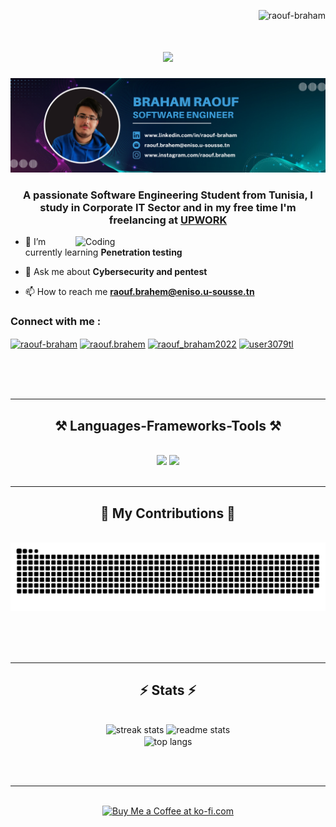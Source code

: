 <p align="right"> <img src="https://komarev.com/ghpvc/?username=raouf-braham&label=Profile%20views&color=0e75b6&style=flat" alt="raouf-braham" /> </p>

<h1 align="center">
    <img src="https://readme-typing-svg.herokuapp.com/?font=Righteous&size=35&center=true&vCenter=true&width=500&height=70&duration=4000&lines=Hi+There!+👋;+I'm+Raouf+BRAHAM!;" />
</h1>

<div align="center"> <img src="https://raw.githubusercontent.com/Raouf-Braham/Raouf-Braham/main/raouf-banner.png"></div>
<h3 align="center">A passionate Software Engineering Student from Tunisia, I study in Corporate IT Sector and in my free time I'm freelancing at <a href="https://www.upwork.com/freelancers/~018c08207b1bee1ec6">UPWORK</a></h3>                                        
  
  
<img align="right" alt="Coding" width="400px" src="https://miro.medium.com/v2/resize:fit:1360/0*7Q3yvSIv_t0ioJ-Z.gif">

- 🌱 I’m currently learning **Penetration testing**

- 💬 Ask me about **Cybersecurity and pentest**

- 📫 How to reach me <a href="mailto:raouf.brahem@eniso.u-sousse.tn">**raouf.brahem@eniso.u-sousse.tn**</a>

<h3 align="left">Connect with me :</h3>
<p align="left">
<a href="https://www.linkedin.com/in/raouf-braham-67b365251/" target="_blank"><img align="center" src="https://raw.githubusercontent.com/rahuldkjain/github-profile-readme-generator/master/src/images/icons/Social/linked-in-alt.svg" alt="raouf-braham" height="30" width="40" ></a>
<a href="https://instagram.com/raouf.brahem" target="_blank"><img align="center" src="https://raw.githubusercontent.com/rahuldkjain/github-profile-readme-generator/master/src/images/icons/Social/instagram.svg" alt="raouf.brahem" height="30" width="40" ></a>
<a href="https://www.hackerrank.com/raouf_braham2022" target="_blank"><img align="center" src="https://raw.githubusercontent.com/rahuldkjain/github-profile-readme-generator/master/src/images/icons/Social/hackerrank.svg" alt="raouf_braham2022" height="30" width="40" ></a>
<a href="https://app.hackthebox.com/profile/2114292" target="_blank"><img align="center" src="https://static-00.iconduck.com/assets.00/hack-the-box-icon-2048x2048-vce7bnzq.png" alt="user3079tl" height="30" width="40" ></a>
</p>

<br/>
<br/>
<br/>
<hr/>

<h2 align="center">⚒️ Languages-Frameworks-Tools ⚒️</h2>
<br/>
<div align="center">
    <img src="https://skillicons.dev/icons?i=react,bootstrap,mui,html,css,vscode,github,figma,tailwind,git,r" />
    <img src="https://skillicons.dev/icons?i=nodejs,python,javascript,typescript,express,firebase,mongodb,c,java,nextjs,mysql,flask" /><br>
</div>

<br/>
<hr/>

<div align="center">
  <h2>🐍 My Contributions 🐍</h2>
  <br>
  <img alt="snake eating my contributions" src="https://raw.githubusercontent.com/salesp07/salesp07/output/github-contribution-grid-snake.svg" />
  
  <br/><br/><br/>
</div>

<hr/>

<h2 align="center">⚡ Stats ⚡</h2>
<br>
<div align=center>
  <img width=390 src="https://github-readme-streak-stats-salesp07.vercel.app/?user=Raouf-Braham&count_private=true&theme=react&border_radius=10" alt="streak stats"/>
  <img width=390 src="https://github-readme-stats-salesp07.vercel.app/api?username=Raouf-Braham&count_private=true&show_icons=true&theme=react&rank_icon=github&border_radius=10" alt="readme stats" />
  <br/>
  <img width=325 align="center" src="https://github-readme-stats-salesp07.vercel.app/api/top-langs/?username=salesp07&hide=HTML&langs_count=8&layout=compact&theme=react&border_radius=10&size_weight=0.5&count_weight=0.5&exclude_repo=github-readme-stats" alt="top langs" />
</div>

<br/><br/>

<hr/>

<br/>

<div align="center">
<a href='https://ko-fi.com/raoufbraham' target='_blank'><img height='64' style='border:0px;height:64px;' src='https://storage.ko-fi.com/cdn/kofi1.png?v=3' border='0' alt='Buy Me a Coffee at ko-fi.com' /></a>
</div>

<br/>
